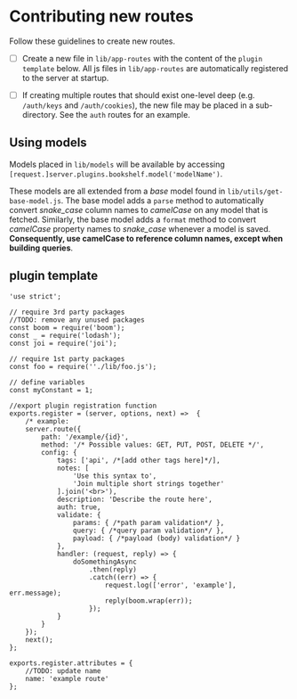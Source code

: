 Contributing new routes
======
Follow these guidelines to create new routes.

- [ ] Create a new file in `lib/app-routes` with the content of the `plugin template` below. All js files in `lib/app-routes` are automatically registered to the server at startup.

- [ ] If creating multiple routes that should exist one-level deep (e.g. `/auth/keys` and `/auth/cookies`), the new file may be placed in a sub-directory. See the `auth` routes for an example.

## Using models
Models placed in `lib/models` will be available by accessing
`[request.]server.plugins.bookshelf.model('modelName')`.

These models are all extended from a *base* model found in `lib/utils/get-base-model.js`.
The base model adds a `parse` method to automatically convert *snake_case* column
names to *camelCase* on any model that is fetched. Similarly, the base model
adds a `format` method to convert *camelCase* property names to *snake_case*
whenever a model is saved. **Consequently, use camelCase to reference
column names, except when building queries**. 


## plugin template

```
'use strict';

// require 3rd party packages
//TODO: remove any unused packages
const boom = require('boom');
const _ = require('lodash');
const joi = require('joi');

// require 1st party packages
const foo = require(''./lib/foo.js');

// define variables
const myConstant = 1;

//export plugin registration function
exports.register = (server, options, next) =>  {
    /* example:
    server.route({
        path: '/example/{id}',
        method: '/* Possible values: GET, PUT, POST, DELETE */',
        config: {
            tags: ['api', /*[add other tags here]*/],
            notes: [
                'Use this syntax to',
                'Join multiple short strings together'
            ].join('<br>'),
            description: 'Describe the route here',
            auth: true,
            validate: {
                params: { /*path param validation*/ },
                query: { /*query param validation*/ },
                payload: { /*payload (body) validation*/ }
            },
            handler: (request, reply) => {
                doSomethingAsync
                    .then(reply)
                    .catch((err) => {
                        request.log(['error', 'example'], err.message);
                        reply(boom.wrap(err));
                    });
            }
        }
    });
    next();
};

exports.register.attributes = {
    //TODO: update name
    name: 'example route'
};

```
